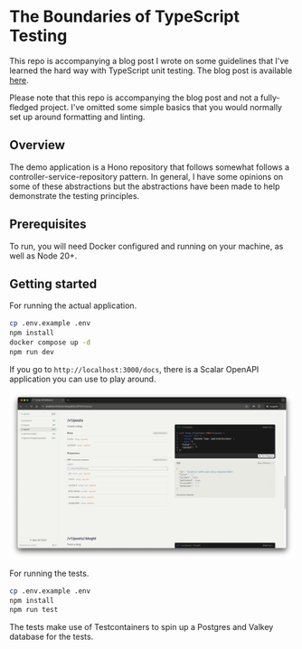 # The Boundaries of TypeScript Testing

This repo is accompanying a blog post I wrote on some guidelines that I've learned the hard way with TypeScript unit testing. The blog post is available [here](https://www.dennisokeeffe.com/blog/2025-03-29-the-boundaries-of-typescript-testing).

Please note that this repo is accompanying the blog post and not a fully-fledged project. I've omitted some simple basics that you would normally set up around formatting and linting.

## Overview

The demo application is a Hono repository that follows somewhat follows a controller-service-repository pattern. In general, I have some opinions on some of these abstractions but the abstractions have been made to help demonstrate the testing principles.

## Prerequisites

To run, you will need Docker configured and running on your machine, as well as Node 20+.

## Getting started

For running the actual application.

```bash
cp .env.example .env
npm install
docker compose up -d
npm run dev
```

If you go to `http://localhost:3000/docs`, there is a Scalar OpenAPI application you can use to play around.

![Scalar running](./public/scalar.webp)

For running the tests.

```bash
cp .env.example .env
npm install
npm run test
```

The tests make use of Testcontainers to spin up a Postgres and Valkey database for the tests.

